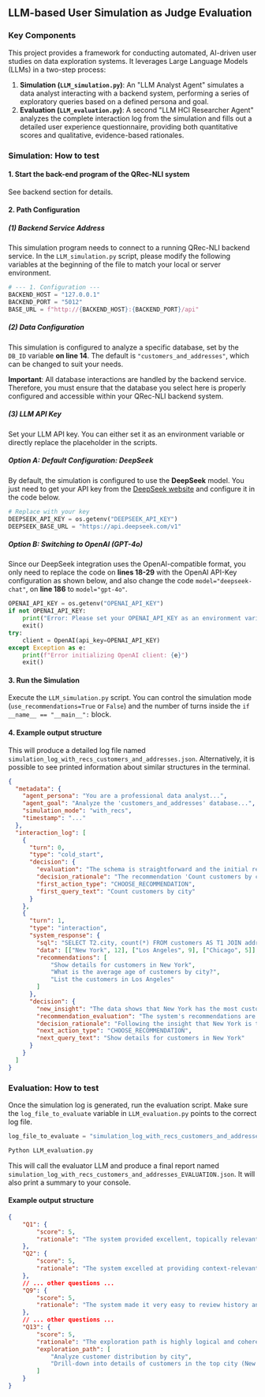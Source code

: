 ## LLM-based User Simulation as Judge Evaluation

### Key Components

This project provides a framework for conducting automated, AI-driven user studies on data exploration systems. It leverages Large Language Models (LLMs) in a two-step process:

1.  **Simulation (`LLM_simulation.py`)**: An "LLM Analyst Agent" simulates a data analyst interacting with a backend system, performing a series of exploratory queries based on a defined persona and goal.
2.  **Evaluation (`LLM_evaluation.py`)**: A second "LLM HCI Researcher Agent" analyzes the complete interaction log from the simulation and fills out a detailed user experience questionnaire, providing both quantitative scores and qualitative, evidence-based rationales.

### Simulation: How to test

#### 1. Start the back-end program of the QRec-NLI system

See backend section for details.

#### 2. Path Configuration

##### (1) Backend Service Address

This simulation program needs to connect to a running QRec-NLI backend service. In the `LLM_simulation.py` script, please modify the following variables at the beginning of the file to match your local or server environment.

```python
# --- 1. Configuration ---
BACKEND_HOST = "127.0.0.1"
BACKEND_PORT = "5012"
BASE_URL = f"http://{BACKEND_HOST}:{BACKEND_PORT}/api"
```

##### (2) Data Configuration

This simulation is configured to analyze a specific database, set by the `DB_ID` variable **on line 14**. The default is `"customers_and_addresses"`, which can be changed to suit your needs.

**Important**: All database interactions are handled by the backend service. Therefore, you must ensure that the database you select here is properly configured and accessible within your QRec-NLI backend system.

##### (3) LLM API Key

Set your LLM API key. You can either set it as an environment variable or directly replace the placeholder in the scripts.

##### Option A: Default Configuration: DeepSeek

By default, the simulation is configured to use the **DeepSeek** model. You just need to get your API key from the [DeepSeek website](https://www.deepseek.com/) and configure it in the code below.

```Python
# Replace with your key
DEEPSEEK_API_KEY = os.getenv("DEEPSEEK_API_KEY")
DEEPSEEK_BASE_URL = "https://api.deepseek.com/v1"
```

##### Option B: Switching to OpenAI (GPT-4o)

Since our DeepSeek integration uses the OpenAI-compatible format, you only need to replace the code on **lines 18-29** with the OpenAI API-Key configuration as shown below, and also change the code `model="deepseek-chat"`, on **line 186** to `model="gpt-4o"`.

```python
OPENAI_API_KEY = os.getenv("OPENAI_API_KEY")
if not OPENAI_API_KEY:
    print("Error: Please set your OPENAI_API_KEY as an environment variable.")
    exit()
try:
    client = OpenAI(api_key=OPENAI_API_KEY)
except Exception as e:
    print(f"Error initializing OpenAI client: {e}")
    exit()
```

#### 3. Run the Simulation 

Execute the `LLM_simulation.py` script. You can control the simulation mode (`use_recommendations=True` or `False`) and the number of turns inside the `if __name__ == "__main__":` block.

#### 4. Example output structure

This will produce a detailed log file named `simulation_log_with_recs_customers_and_addresses.json`. Alternatively, it is possible to see printed information about similar structures in the terminal.

```JSON
{
  "metadata": {
    "agent_persona": "You are a professional data analyst...",
    "agent_goal": "Analyze the 'customers_and_addresses' database...",
    "simulation_mode": "with_recs",
    "timestamp": "..."
  },
  "interaction_log": [
    {
      "turn": 0,
      "type": "cold_start",
      "decision": {
        "evaluation": "The schema is straightforward and the initial recommendations are very helpful for starting an analysis.",
        "decision_rationale": "The recommendation 'Count customers by city' is an excellent starting point to understand the geographical distribution of the customer base. I will choose this one directly.",
        "first_action_type": "CHOOSE_RECOMMENDATION",
        "first_query_text": "Count customers by city"
      }
    },
    {
      "turn": 1,
      "type": "interaction",
      "system_response": {
        "sql": "SELECT T2.city, count(*) FROM customers AS T1 JOIN addresses AS T2 ON T1.cust_id  =  T2.cust_id GROUP BY T2.city",
        "data": [["New York", 12], ["Los Angeles", 9], ["Chicago", 5]],
        "recommendations": [
            "Show details for customers in New York",
            "What is the average age of customers by city?",
            "List the customers in Los Angeles"
        ]
      },
      "decision": {
        "new_insight": "The data shows that New York has the most customers (12), followed by Los Angeles (9). The customer base is concentrated in a few major cities.",
        "recommendation_evaluation": "The system's recommendations are highly relevant. Suggesting to 'Show details for customers in New York' is a perfect drill-down action after identifying it as the top city.",
        "decision_rationale": "Following the insight that New York is the top city, the logical next step is to examine the customers there in more detail. The first recommendation directly supports this analytical path.",
        "next_action_type": "CHOOSE_RECOMMENDATION",
        "next_query_text": "Show details for customers in New York"
      }
    }
  ]
}
```

### Evaluation: How to test

Once the simulation log is generated, run the evaluation script. Make sure the `log_file_to_evaluate` variable in `LLM_evaluation.py` points to the correct log file.

```Python
log_file_to_evaluate = "simulation_log_with_recs_customers_and_addresses.json"
```

```bash
Python LLM_evaluation.py
```

This will call the evaluator LLM and produce a final report named `simulation_log_with_recs_customers_and_addresses_EVALUATION.json`. It will also print a summary to your console.

#### Example output structure

```Json
{
    "Q1": {
        "score": 5,
        "rationale": "The system provided excellent, topically relevant suggestions. In Turn 0, it suggested 'Count customers by city'......"
    },
    "Q2": {
        "score": 5,
        "rationale": "The system excelled at providing context-relevant suggestions. After the agent performed a GROUP BY city query in Turn 0, the system......"
    },
    // ... other questions ...
    "Q9": {
        "score": 5,
        "rationale": "The system made it very easy to review history and results, largely because the provided recommendations served as a clear guide for the next step."
    },
    // ... other questions ...
    "Q13": {
        "score": 5,
        "rationale": "The exploration path is highly logical and coherent. The agent's journey was effectively guided by the system's relevant recommendations......",
        "exploration_path": [
            "Analyze customer distribution by city",
            "Drill-down into details of customers in the top city (New York)"
        ]
    }
}
```

